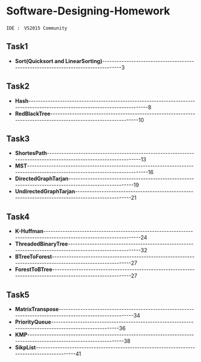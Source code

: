 # Software-Designing-Homework #
    IDE :　VS2015 Community
Task1
------------

* **Sort(Quicksort and LinearSorting)**----------------------------------------------------------------------------------3
    


Task2
------------  

* **Hash**----------------------------------------------------------------------------------------------------------------------------8
* **RedBlackTree**---------------------------------------------------------------------------------------------------------------10



Task3
------------

* **ShortesPath**-----------------------------------------------------------------------------------------------------------------13
* **MST**----------------------------------------------------------------------------------------------------------------------------16
* **DirectedGraphTarjan**-----------------------------------------------------------------------------------------------------19
* **UndirectedGraphTarjan**-------------------------------------------------------------------------------------------------21




Task4
------------

* **K-Huffman**------------------------------------------------------------------------------------------------------------------24
* **ThreadedBinaryTree**--------------------------------------------------------------------------------------------------------32
* **BTreeToForest**-----------------------------------------------------------------------------------------------------------27
* **ForestToBTree**-----------------------------------------------------------------------------------------------------------27




Task5
------------

* **MatrixTranspose**---------------------------------------------------------------------------------------------------------34
* **PriorityQueue**------------------------------------------------------------------------------------------------------36
* **KMP**------------------------------------------------------------------------------------------------------------------38
* **SikpList**-------------------------------------------------------------------------------------------41




